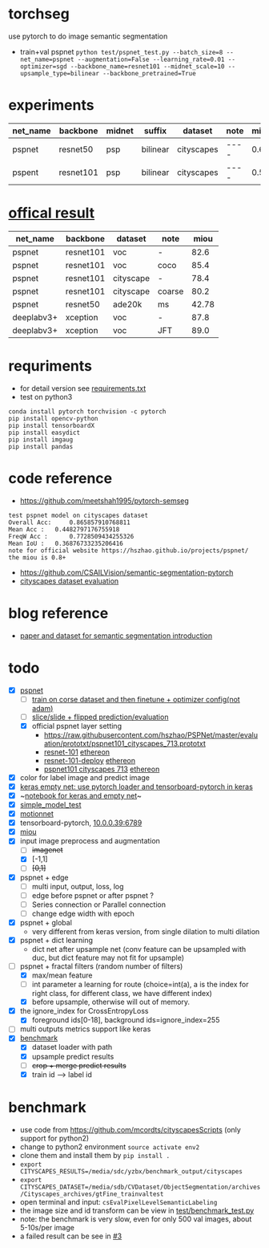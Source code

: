 # torchseg
use pytorch to do image semantic segmentation
- train+val pspnet ```python test/pspnet_test.py --batch_size=8 --net_name=pspnet --augmentation=False --learning_rate=0.01 --optimizer=sgd --backbone_name=resnet101 --midnet_scale=10 --upsample_type=bilinear --backbone_pretrained=True```

# experiments
| net_name | backbone  | midnet | suffix   | dataset    | note | miou(t/v) |
| -------- | --------- | ------ | -------- | ---------- | ---- | --------- |
| pspnet   | resnet50  | psp    | bilinear | cityscapes | ---- | 0.6/0.5   |
| pspent   | resnet101 | psp    | bilinear | cityscapes | ---- | 0.5/?     |

# [offical result](https://hszhao.github.io/projects/pspnet/)
| net_name | backbone | dataset | note | miou |
| -------- | -------- | ------- | ---- | ---- |
| pspnet   |resnet101 | voc     | -    | 82.6 |
| pspnet   |resnet101 | voc     | coco | 85.4 |
| pspnet   |resnet101 |cityscape| -    | 78.4 |
| pspnet   |resnet101 |cityscape|coarse| 80.2 |
| pspnet   |resnet50  |ade20k   | ms   | 42.78|
|deeplabv3+|xception  | voc     | -    | 87.8 |
|deeplabv3+|xception  | voc     | JFT  | 89.0 |

# requriments
- for detail version see [requirements.txt](requirements.txt)
- test on python3
```
conda install pytorch torchvision -c pytorch
pip install opencv-python
pip install tensorboardX
pip install easydict
pip install imgaug
pip install pandas
```

# code reference
- https://github.com/meetshah1995/pytorch-semseg
```
test pspnet model on cityscapes dataset
Overall Acc: 	 0.865857910768811
Mean Acc : 	 0.4482797176755918
FreqW Acc : 	 0.7728509434255326
Mean IoU : 	 0.36876733235206416
note for official website https://hszhao.github.io/projects/pspnet/
the miou is 0.8+
```
- https://github.com/CSAILVision/semantic-segmentation-pytorch
- [cityscapes dataset evaluation](https://github.com/mcordts/cityscapesScripts)

# blog reference
- [paper and dataset for semantic segmentation introduction](https://meetshah1995.github.io/semantic-segmentation/deep-learning/pytorch/visdom/2017/06/01/semantic-segmentation-over-the-years.html#sec_datasets)

# todo
- [x] [pspnet](models/pspnet.py)
    - [ ] [train on corse dataset and then finetune + optimizer config(not adam)](https://github.com/ZijunDeng/pytorch-semantic-segmentation/issues/6)
    - [ ] [slice/slide + flipped prediction/evaluation](https://github.com/Vladkryvoruchko/PSPNet-Keras-tensorflow/issues/12)
    - [x] official pspnet layer setting
        - https://raw.githubusercontent.com/hszhao/PSPNet/master/evaluation/prototxt/pspnet101_cityscapes_713.prototxt
        - [resnet-101](https://dgschwend.github.io/netscope/#/gist/d9f00f2a9703e66c56ae7f2cca970e85) [ethereon](https://ethereon.github.io/netscope/#/gist/d9f00f2a9703e66c56ae7f2cca970e85)
        - [resnet-101-deploy](https://dgschwend.github.io/netscope/#/gist/ace481c81a5faea2a04d5e49dca09150) [ethereon](https://ethereon.github.io/netscope/#/gist/ace481c81a5faea2a04d5e49dca09150)
        - [pspnet101 cityscapes 713](https://dgschwend.github.io/netscope/#/gist/3266b24bf7d2705ae3929b2408774d79) [ethereon](https://ethereon.github.io/netscope/#/gist/3266b24bf7d2705ae3929b2408774d79)
- [x] color for label image and predict image
- [x] [keras empty net: use pytorch loader and tensorboard-pytorch in keras](models/keras/empty_net.py)
- [x] ~[notebook for keras and empty net](notebooks)~
- [x] [simple_model_test](test/simple_model_test.py)
- [x] [motionnet](models/motionnet.py)
- [x] tensorboard-pytorch, [10.0.0.39:6789](10.0.0.39:6789)
- [x] [miou](utils/metrics.py)
- [x] input image preprocess and augmentation
    - [ ] ~~imagenet~~
    - [x] [-1,1]
    - [ ] ~~[0,1]~~
- [x] pspnet + edge
    - [ ] multi input, output, loss, log
    - [ ] edge before pspnet or after pspnet ?
    - [ ] Series connection or Parallel connection
    - [ ] change edge width with epoch
- [x] pspnet + global
    - very different from keras version, from single dilation to multi dilation
- [x] pspnet + dict learning
    - dict net after upsample net (conv feature can be upsampled with duc, but dict feature may not fit for upsample)
- [ ] pspnet + fractal filters (random number of filters)
    - [x] max/mean feature
    - [ ] int parameter a learning for route (choice=int(a), a is the index for right class, for different class, we have different index)
    - [x] before upsample, otherwise will out of memory.
- [x] the ignore_index for CrossEntropyLoss
    - [x] foreground ids[0-18], background ids=ignore_index=255
- [ ] multi outputs metrics support like keras
- [x] [benchmark](test/benchmark_test.py)
    - [x] dataset loader with path
    - [x] upsample predict results
    - [ ] ~~crop + merge predict results~~
    - [x] train id --> label id
    
# benchmark
- use code from https://github.com/mcordts/cityscapesScripts (only support for python2)
- change to python2 environment `source activate env2`
- clone them and install them by `pip install .`
- `export CITYSCAPES_RESULTS=/media/sdc/yzbx/benchmark_output/cityscapes`
- `export CITYSCAPES_DATASET=/media/sdb/CVDataset/ObjectSegmentation/archives/Cityscapes_archives/gtFine_trainvaltest`
- open terminal and input: `csEvalPixelLevelSemanticLabeling`
- the image size and id transform can be view in [test/benchmark_test.py](test/benchmark_test.py)
- note: the benchmark is very slow, even for only 500 val images, about 5-10s/per image
- a failed result can be see in [#3](https://github.com/ISCAS007/torchseg/issues/3)
